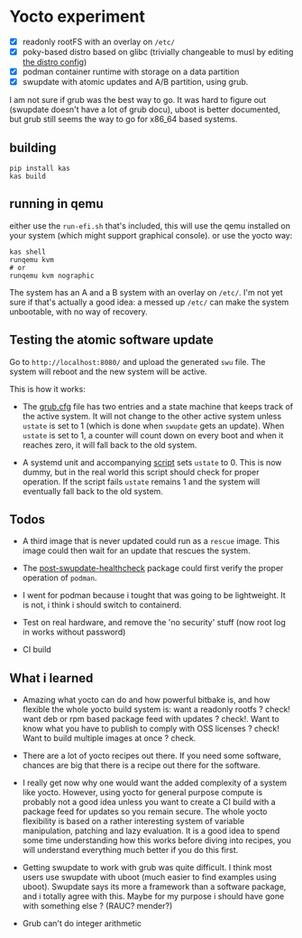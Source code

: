 # Yocto experiment

* [x] readonly rootFS with an overlay on `/etc/`
* [x] poky-based distro based on glibc (trivially changeable to musl by editing [the distro config](./meta-kapernikov/conf/distro/kapernikov.conf))
* [x] podman container runtime with storage on a data partition
* [x] swupdate with atomic updates and A/B partition, using grub.

I am not sure if grub was the best way to go. It was hard to figure out (swupdate doesn't have a lot of grub docu), uboot is better documented, but grub still seems the way to go for x86_64 based systems.

## building

```shell
pip install kas
kas build
```

## running in qemu

either use the `run-efi.sh` that's included, this will use the qemu installed on your system (which might support graphical console). or use the yocto way:

```shell
kas shell
runqemu kvm
# or
runqemu kvm nographic 
```

The system has an A and a B system with an overlay on `/etc/`. I'm not yet sure if that's actually a good idea: a messed up `/etc/` can make the system unbootable, with no way of recovery.

## Testing the atomic software update

Go to `http://localhost:8080/` and upload the generated `swu` file. The system will reboot and the new system will be active.

This is how it works:

* The [grub.cfg](./meta-kapernikov/recipes-core/images/image-kapernikov/grub.cfg) file has two entries and a state machine that keeps track of the active system. It will not change to the other active system unless `ustate` is set to 1 (which is done when `swupdate` gets an update). When `ustate` is set to 1, a counter will count down on every boot and when it reaches zero, it will fall back to the old system.

* A systemd unit and accompanying [script](./meta-kapernikov/recipes-support/psh/post-swupdate-healthcheck/post-swupdate-resetustate.in) sets `ustate` to 0. This is now dummy, but in the real world this script should check for proper operation. If the script fails `ustate` remains 1 and the system will eventually fall back to the old system.

## Todos

* A third image that is never updated could run as a `rescue` image. This image could then wait for an update that rescues the system.

* The [post-swupdate-healthcheck](./meta-kapernikov/recipes-support/psh/post-swupdate-healthcheck.bb) package could first verify the proper operation of `podman`.

* I went for podman because i tought that was going to be lightweight. It is not, i think i should switch to containerd.

* Test on real hardware, and remove the 'no security' stuff (now root log in works without password)

* CI build

## What i learned

* Amazing what yocto can do and how powerful bitbake is, and how flexible the whole yocto build system is: want a readonly rootfs ? check! want deb or rpm based package feed with updates ? check!. Want to know what you have to publish to comply with OSS licenses ? check! Want to build multiple images at once ? check.

* There are a lot of yocto recipes out there. If you need some software, chances are big that there is a recipe out there for the software.

* I really get now why one would want the added complexity of a system like yocto. However, using yocto for general purpose compute is probably not a good idea unless you want to create a CI build with a package feed for updates so you remain secure. The whole yocto flexibility is based on a rather interesting system of variable manipulation, patching and lazy evaluation. It is a good idea to spend some time understanding how this works before diving into recipes, you will understand everything much better if you do this first.

* Getting swupdate to work with grub was quite difficult. I think most users use swupdate with uboot (much easier to find examples using uboot). Swupdate says its more a framework than a software package, and i totally agree with this. Maybe for my purpose i should have gone with something else ? (RAUC? mender?)

* Grub can't do integer arithmetic

